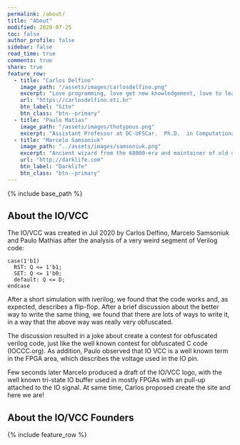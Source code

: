 ```yaml
---
permalink: /about/
title: "About"
modified: 2020-07-25 
toc: false
author_profile: false
sidebar: false
read_time: true
comments: true
share: true
feature_row:
  - title: "Carlos Delfino"
    image_path: "/assets/images/carlosdelfino.png"
    excerpt: "Love programming, love get new knowledgement, love to learn.  First coded at age of 13 years old and, since that time, is continuously learning and getting new challenges. github: carlosdelfino"
    url: "https://carlosdelfino.eti.br"
    btn_label: "Site"
    btn_class: "btn--primary"
  - title: "Paulo Matias"
    image_path: "/assets/images/thotypous.png" 
    excerpt: "Assistant Professor at DC-UFSCar.  Ph.D.  in Computational Physics from IFSC-USP. github: thotypous"
  - title: "Marcelo Samsoniuk"
    image_path: "../assets/images/samsoniuk.png"
    excerpt: "Ancient wizard from the 68000-era and maintainer of old opensource projects.  Currently R&D Consultant and Digital Expert at Unify/Atos, as well maintainer of the opensource DarkRISCV processor. github:samsoniuk"
    url: "http://darklife.com"
    btn_label: "Darklife"
    btn_class: "btn--primary"
---
```


{% include base_path %} 

## About the IO/VCC

The IO/VCC was created in Jul 2020 by Carlos Delfino, Marcelo Samsoniuk and
Paulo Mathias after the analysis of a very weird segment of Verilog code:

```
case(1'b1)
  RST: Q <= 1'b1;
  SET: Q <= 1'b0;
  default: Q <= D;
endcase
```

After a short simulation with iverilog, we found that the code works and,
as expected, describes a flip-flop. After a brief discussion about the
better way to write the same thing, we found that there are lots of ways to
write it, in a way that the above way was really very obfuscated.

The discussion resulted in a joke about create a contest for obfuscated
verilog code, just like the well known contest for obfuscated C code
(IOCCC.org). As addition, Paulo observed that IO VCC is a well known term in
the FPGA area, which describes the voltage used in the IO pin.

Few seconds later Marcelo produced a draft of the IO/VCC logo, with the well
known tri-state IO buffer used in mostly FPGAs with an pull-up attached to
the IO signal. At same time, Carlos proposed create the site and here we
are! 

## About the IO/VCC Founders


{% include feature_row %}
